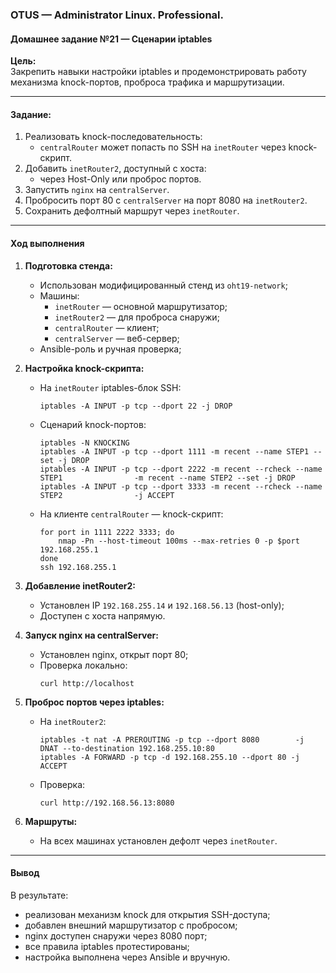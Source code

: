 ### **OTUS — Administrator Linux. Professional.**  
#### **Домашнее задание №21 — Сценарии iptables**

**Цель:**  
Закрепить навыки настройки iptables и продемонстрировать работу механизма knock-портов, проброса трафика и маршрутизации.

---

#### **Задание:**

1. Реализовать knock-последовательность:  
   - `centralRouter` может попасть по SSH на `inetRouter` через knock-скрипт.
2. Добавить `inetRouter2`, доступный с хоста:
   - через Host-Only или проброс портов.
3. Запустить `nginx` на `centralServer`.
4. Пробросить порт 80 с `centralServer` на порт 8080 на `inetRouter2`.
5. Сохранить дефолтный маршрут через `inetRouter`.

---

#### **Ход выполнения**

1. **Подготовка стенда:**
   - Использован модифицированный стенд из `oht19-network`;
   - Машины:
     - `inetRouter` — основной маршрутизатор;
     - `inetRouter2` — для проброса снаружи;
     - `centralRouter` — клиент;
     - `centralServer` — веб-сервер;
   - Ansible-роль и ручная проверка;

2. **Настройка knock-скрипта:**
   - На `inetRouter` iptables-блок SSH:
     ```
     iptables -A INPUT -p tcp --dport 22 -j DROP
     ```
   - Сценарий knock-портов:
     ```
     iptables -N KNOCKING
     iptables -A INPUT -p tcp --dport 1111 -m recent --name STEP1 --set -j DROP
     iptables -A INPUT -p tcp --dport 2222 -m recent --rcheck --name STEP1                -m recent --name STEP2 --set -j DROP
     iptables -A INPUT -p tcp --dport 3333 -m recent --rcheck --name STEP2                -j ACCEPT
     ```
   - На клиенте `centralRouter` — knock-скрипт:
     ```
     for port in 1111 2222 3333; do
         nmap -Pn --host-timeout 100ms --max-retries 0 -p $port 192.168.255.1
     done
     ssh 192.168.255.1
     ```

3. **Добавление inetRouter2:**
   - Установлен IP `192.168.255.14` и `192.168.56.13` (host-only);
   - Доступен с хоста напрямую.

4. **Запуск nginx на centralServer:**
   - Установлен nginx, открыт порт 80;
   - Проверка локально:
     ```
     curl http://localhost
     ```

5. **Проброс портов через iptables:**
   - На `inetRouter2`:
     ```
     iptables -t nat -A PREROUTING -p tcp --dport 8080        -j DNAT --to-destination 192.168.255.10:80
     iptables -A FORWARD -p tcp -d 192.168.255.10 --dport 80 -j ACCEPT
     ```
   - Проверка:
     ```
     curl http://192.168.56.13:8080
     ```

6. **Маршруты:**
   - На всех машинах установлен дефолт через `inetRouter`.

---

#### **Вывод**

В результате:
- реализован механизм knock для открытия SSH-доступа;
- добавлен внешний маршрутизатор с пробросом;
- nginx доступен снаружи через 8080 порт;
- все правила iptables протестированы;
- настройка выполнена через Ansible и вручную.
